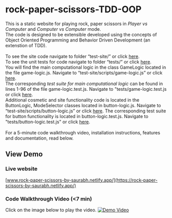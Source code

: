 # rock-paper-scissors-TDD-OOP

This is a static website for playing rock, paper scissors in _Player vs Computer_ and _Computer vs Computer_ mode.<br>
The code is designed to be extensible developed using the concepts of Object Oriented Programming and Behavior Driven Development (an extenstion of TDD).<br>
<br>
To see the site code navigate to folder “test-site/” or click [here](https://github.com/Saurabh-Mudgal/rock-paper-scissors-TDD-OOP/tree/main/test-site).<br>
To see the unit tests for code navigate to folder “tests/” or click [here](https://github.com/Saurabh-Mudgal/rock-paper-scissors-TDD-OOP/tree/main/tests).<br>
You will find the main computational logic in the class GameLogic located in the file game-logic.js. Navigate to “test-site/scripts/game-logic.js” or click [here](https://github.com/Saurabh-Mudgal/rock-paper-scissors-TDD-OOP/blob/main/test-site/scripts/game-logic.js).<br>
The corresponding *test suite for main computational logic* can be found in lines 1-96 of the file game-logic.test.js. Navigate to "tests/game-logic.test.js or click [here](https://github.com/Saurabh-Mudgal/rock-paper-scissors-TDD-OOP/blob/main/tests/game-logic.test.js).<br>
Additional cosmetic and site functionality code is located in the ButtonLogic, ModeSelector classes located in button-logic.js. Navigate to “test-site/scripts/button-logic.js” or click [here](https://github.com/Saurabh-Mudgal/rock-paper-scissors-TDD-OOP/blob/main/test-site/scripts/button-logic.js).
The corresponding test suite for button functionality is located in button-logic.test.js. Navigate to "tests/button-logic.test.js" or click [here](https://github.com/Saurabh-Mudgal/rock-paper-scissors-TDD-OOP/blob/main/tests/button-logic.test.js).<br>
<br>
For a 5-minute code walkthrough video, installation instructions, features and documentation, read below.


## View Demo

### Live website
[www.rock-paper-scissors-by-saurabh.netlify.app/](https://rock-paper-scissors-by-saurabh.netlify.app/)

### Code Walkthrough Video (<7 min)
Click on the image below to play the video.
[![Demo Video](https://img.youtube.com/vi/dQw4w9WgXcQ/0.jpg)](https://www.youtube.com/watch?v=dQw4w9WgXcQ)

<br>
<!-- https://user-images.githubusercontent.com/35081754/147870526-b93f4256-6e0c-46dc-9461-c8927a8066ae.mp4 -->
<!-- https://user-images.githubusercontent.com/35081754/147870721-d84ea4cb-497e-4908-b25e-4d6a541a581e.jpg -->
